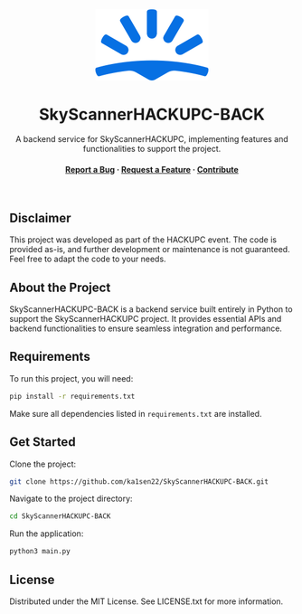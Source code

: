 <div align="center">
  <img src="logo.png" alt="logo" width="200" height="auto" />
  <h1>SkyScannerHACKUPC-BACK</h1>
  
  <p>
    A backend service for SkyScannerHACKUPC, implementing features and functionalities to support the project.
  </p>
  
<h4>
    <a href="https://github.com/ka1sen22/SkyScannerHACKUPC-BACK/issues/">Report a Bug</a>
  <span> · </span>
    <a href="https://github.com/ka1sen22/SkyScannerHACKUPC-BACK/issues/">Request a Feature</a>
  <span> · </span>
    <a href="https://github.com/ka1sen22/SkyScannerHACKUPC-BACK/pulls">Contribute</a>
  </h4>
</div>

<br />

## Disclaimer

This project was developed as part of the HACKUPC event. The code is provided as-is, and further development or maintenance is not guaranteed. Feel free to adapt the code to your needs.

<!-- About the Project -->

## About the Project

SkyScannerHACKUPC-BACK is a backend service built entirely in Python to support the SkyScannerHACKUPC project. It provides essential APIs and backend functionalities to ensure seamless integration and performance.

<!-- Requirements -->

## Requirements

To run this project, you will need:

```bash
pip install -r requirements.txt
```

Make sure all dependencies listed in `requirements.txt` are installed.

<!-- Get Started -->

## Get Started

Clone the project:

```bash
git clone https://github.com/ka1sen22/SkyScannerHACKUPC-BACK.git
```

Navigate to the project directory:

```bash
cd SkyScannerHACKUPC-BACK
```

Run the application:

```bash
python3 main.py
```

<!-- License -->

## License

Distributed under the MIT License. See LICENSE.txt for more information.
